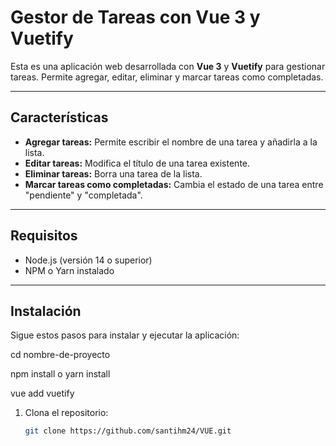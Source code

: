 # Gestor de Tareas con Vue 3 y Vuetify

Esta es una aplicación web desarrollada con **Vue 3** y **Vuetify** para gestionar tareas. Permite agregar, editar, eliminar y marcar tareas como completadas.

---

## **Características**

- **Agregar tareas:** Permite escribir el nombre de una tarea y añadirla a la lista.
- **Editar tareas:** Modifica el título de una tarea existente.
- **Eliminar tareas:** Borra una tarea de la lista.
- **Marcar tareas como completadas:** Cambia el estado de una tarea entre "pendiente" y "completada".

---

## **Requisitos**

- Node.js (versión 14 o superior)
- NPM o Yarn instalado

---

## **Instalación**

Sigue estos pasos para instalar y ejecutar la aplicación:

cd nombre-de-proyecto

npm install o yarn install

vue add vuetify

1. Clona el repositorio:
   ```bash
   git clone https://github.com/santihm24/VUE.git
   ```
